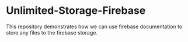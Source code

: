 # Unlimited-Storage-Firebase
This repository demonstrates how we can use firebase documentation to store any files to the firebase storage. 

